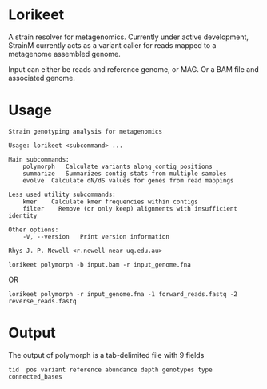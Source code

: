 # Lorikeet


A strain resolver for metagenomics. Currently under active development, StrainM currently acts as a variant caller for reads mapped to a metagenome assembled genome.

Input can either be reads and reference genome, or MAG. Or a BAM file and associated genome.

# Usage
```
Strain genotyping analysis for metagenomics

Usage: lorikeet <subcommand> ...

Main subcommands:
    polymorph   Calculate variants along contig positions
    summarize   Summarizes contig stats from multiple samples
    evolve  Calculate dN/dS values for genes from read mappings

Less used utility subcommands:
    kmer    Calculate kmer frequencies within contigs
    filter    Remove (or only keep) alignments with insufficient identity

Other options:
    -V, --version   Print version information

Rhys J. P. Newell <r.newell near uq.edu.au>
```


`lorikeet polymorph -b input.bam -r input_genome.fna`

OR

`lorikeet polymorph -r input_genome.fna -1 forward_reads.fastq -2 reverse_reads.fastq`

# Output 
The output of polymorph is a tab-delimited file with 9 fields

`tid  pos variant reference abundance depth genotypes type  connected_bases`
